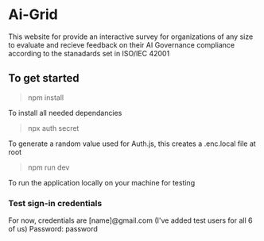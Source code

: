 # Ai-Grid

This website for provide an interactive survey for organizations of any size to evaluate and recieve feedback on their AI Governance compliance according to the stanadards set in ISO/IEC 42001

## To get started 

>npm install

To install all needed dependancies

>npx auth secret

To generate a random value used for Auth.js, this creates a .enc.local file at root


>npm run dev

To run the application locally on your machine for testing


### Test sign-in credentials

For now, credentials are [name]@gmail.com (I've added test users for all 6 of us)
Password: password

